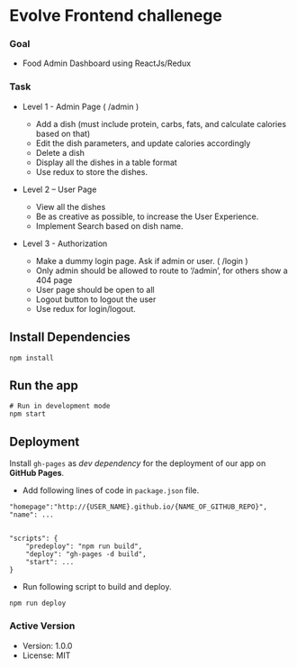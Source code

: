 # Evolve Frontend challenege

### Goal
- Food Admin Dashboard using ReactJs/Redux

### Task
- Level 1 - Admin Page ( /admin )
  - Add a dish (must include protein, carbs, fats, and calculate calories based on that)
  - Edit the dish parameters, and update calories accordingly
  - Delete a dish
  - Display all the dishes in a table format
  - Use redux to store the dishes.
  
- Level 2 – User Page
  - View all the dishes
  - Be as creative as possible, to increase the User Experience.
  - Implement Search based on dish name.
  
- Level 3 - Authorization
  - Make a dummy login page. Ask if admin or user. ( /login )
  - Only admin should be allowed to route to ‘/admin’, for others show a 404 page
  - User page should be open to all
  - Logout button to logout the user
  - Use redux for login/logout.

##  Install Dependencies
```
npm install
``` 

##  Run the app
```
# Run in development mode
npm start
``` 

## Deployment
Install `gh-pages` as *dev dependency* for the deployment of our app on **GitHub Pages**.

- Add following lines of code in `package.json` file.
```
"homepage":"http://{USER_NAME}.github.io/{NAME_OF_GITHUB_REPO}",
"name": ...


"scripts": {
    "predeploy": "npm run build",
    "deploy": "gh-pages -d build",
	"start": ...
}
```
- Run following script to build and deploy.
```
npm run deploy
```



### Active Version
- Version: 1.0.0
- License: MIT